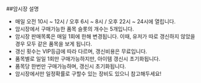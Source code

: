 ##암시장 설명
 - 매일 오전 10시 ~ 12시 / 오후 6시 ~ 8시 / 오후 22시 ~ 24시에 열립니다.
 - 암시장에서 구매가능한 품목 슬롯의 개수는 5개입니다.
 - 암시장 판매목록은 매일 1회에 한해 변경됩니다. 이때, 유저가 따로 갱신하지 않았을 경우 모두 같은 품목을 보게 됩니다.
 - 갱신 횟수는 VIP등급에 따라 다르며, 갱신비용은 무료입니다.
 - 품목별로 일일 1회만 구매가능하지만, 아이템 갱신시 초기화됩니다.
 - 품목당 한번만 구매가능하며, 갱신시 초기화됩니다.
 - 암시장에서만 일정확률로 구할수 있는 장비도 있으니 참고해두세요!

